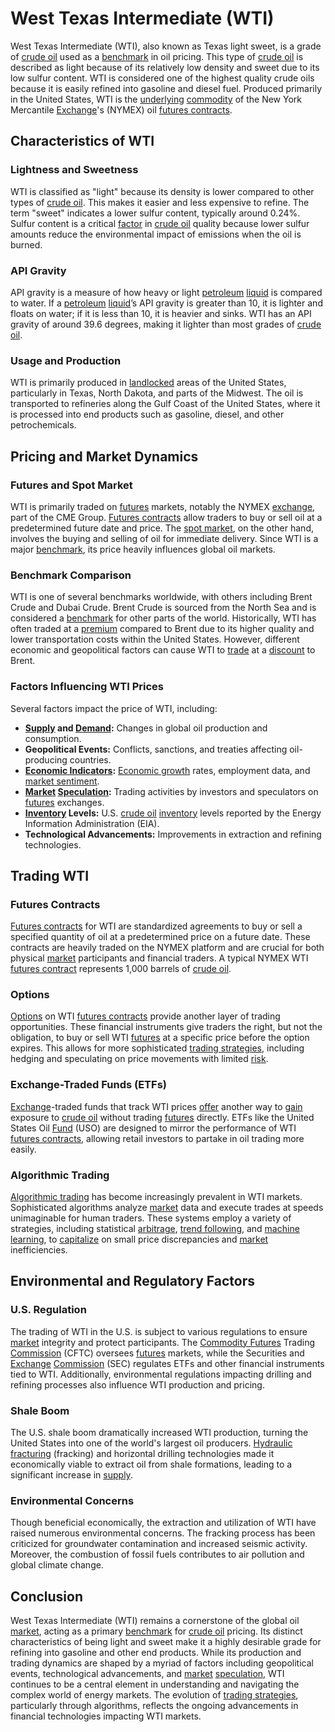# West Texas Intermediate (WTI)

West Texas Intermediate (WTI), also known as Texas light sweet, is a grade of [crude oil](../c/crude_oil.md) used as a [benchmark](../b/benchmark.md) in oil pricing. This type of [crude oil](../c/crude_oil.md) is described as light because of its relatively low density and sweet due to its low sulfur content. WTI is considered one of the highest quality crude oils because it is easily refined into gasoline and diesel fuel. Produced primarily in the United States, WTI is the [underlying](../u/underlying.md) [commodity](../c/commodity.md) of the New York Mercantile [Exchange](../e/exchange.md)'s (NYMEX) oil [futures contracts](../f/futures_contracts.md).

## Characteristics of WTI

### Lightness and Sweetness

WTI is classified as "light" because its density is lower compared to other types of [crude oil](../c/crude_oil.md). This makes it easier and less expensive to refine. The term "sweet" indicates a lower sulfur content, typically around 0.24%. Sulfur content is a critical [factor](../f/factor.md) in [crude oil](../c/crude_oil.md) quality because lower sulfur amounts reduce the environmental impact of emissions when the oil is burned.

### API Gravity

API gravity is a measure of how heavy or light [petroleum](../p/petroleum.md) [liquid](../l/liquid.md) is compared to water. If a [petroleum](../p/petroleum.md) [liquid](../l/liquid.md)’s API gravity is greater than 10, it is lighter and floats on water; if it is less than 10, it is heavier and sinks. WTI has an API gravity of around 39.6 degrees, making it lighter than most grades of [crude oil](../c/crude_oil.md).

### Usage and Production

WTI is primarily produced in [landlocked](../l/landlocked.md) areas of the United States, particularly in Texas, North Dakota, and parts of the Midwest. The oil is transported to refineries along the Gulf Coast of the United States, where it is processed into end products such as gasoline, diesel, and other petrochemicals.

## Pricing and Market Dynamics

### Futures and Spot Market

WTI is primarily traded on [futures](../f/futures.md) markets, notably the NYMEX [exchange](../e/exchange.md), part of the CME Group. [Futures contracts](../f/futures_contracts.md) allow traders to buy or sell oil at a predetermined future date and price. The [spot market](../s/spot_market.md), on the other hand, involves the buying and selling of oil for immediate delivery. Since WTI is a major [benchmark](../b/benchmark.md), its price heavily influences global oil markets.

### Benchmark Comparison

WTI is one of several benchmarks worldwide, with others including Brent Crude and Dubai Crude. Brent Crude is sourced from the North Sea and is considered a [benchmark](../b/benchmark.md) for other parts of the world. Historically, WTI has often traded at a [premium](../p/premium.md) compared to Brent due to its higher quality and lower transportation costs within the United States. However, different economic and geopolitical factors can cause WTI to [trade](../t/trade.md) at a [discount](../d/discount.md) to Brent.

### Factors Influencing WTI Prices

Several factors impact the price of WTI, including:

- **[Supply](../s/supply.md) and [Demand](../d/demand.md):** Changes in global oil production and consumption.
- **Geopolitical Events:** Conflicts, sanctions, and treaties affecting oil-producing countries.
- **[Economic Indicators](../e/economic_indicators.md):** [Economic growth](../e/economic_growth.md) rates, employment data, and [market sentiment](../m/market_sentiment.md).
- **[Market](../m/market.md) [Speculation](../s/speculation.md):** Trading activities by investors and speculators on [futures](../f/futures.md) exchanges.
- **[Inventory](../i/inventory.md) Levels:** U.S. [crude oil](../c/crude_oil.md) [inventory](../i/inventory.md) levels reported by the Energy Information Administration (EIA).
- **Technological Advancements:** Improvements in extraction and refining technologies.

## Trading WTI

### Futures Contracts

[Futures contracts](../f/futures_contracts.md) for WTI are standardized agreements to buy or sell a specified quantity of oil at a predetermined price on a future date. These contracts are heavily traded on the NYMEX platform and are crucial for both physical [market](../m/market.md) participants and financial traders. A typical NYMEX WTI [futures contract](../f/futures_contract.md) represents 1,000 barrels of [crude oil](../c/crude_oil.md).

### Options

[Options](../o/options.md) on WTI [futures contracts](../f/futures_contracts.md) provide another layer of trading opportunities. These financial instruments give traders the right, but not the obligation, to buy or sell WTI [futures](../f/futures.md) at a specific price before the option expires. This allows for more sophisticated [trading strategies](../t/trading_strategies.md), including hedging and speculating on price movements with limited [risk](../r/risk.md).

### Exchange-Traded Funds (ETFs)

[Exchange](../e/exchange.md)-traded funds that track WTI prices [offer](../o/offer.md) another way to [gain](../g/gain.md) exposure to [crude oil](../c/crude_oil.md) without trading [futures](../f/futures.md) directly. ETFs like the United States Oil [Fund](../f/fund.md) (USO) are designed to mirror the performance of WTI [futures contracts](../f/futures_contracts.md), allowing retail investors to partake in oil trading more easily.

### Algorithmic Trading

[Algorithmic trading](../a/accountability.md) has become increasingly prevalent in WTI markets. Sophisticated algorithms analyze [market](../m/market.md) data and execute trades at speeds unimaginable for human traders. These systems employ a variety of strategies, including statistical [arbitrage](../a/arbitrage.md), [trend following](../t/trend_following.md), and [machine learning](../m/machine_learning.md), to [capitalize](../c/capitalize.md) on small price discrepancies and [market](../m/market.md) inefficiencies.

## Environmental and Regulatory Factors

### U.S. Regulation

The trading of WTI in the U.S. is subject to various regulations to ensure [market](../m/market.md) integrity and protect participants. The [Commodity Futures](../c/commodity_futures.md) Trading [Commission](../c/commission.md) (CFTC) oversees [futures](../f/futures.md) markets, while the Securities and [Exchange](../e/exchange.md) [Commission](../c/commission.md) (SEC) regulates ETFs and other financial instruments tied to WTI. Additionally, environmental regulations impacting drilling and refining processes also influence WTI production and pricing.

### Shale Boom

The U.S. shale boom dramatically increased WTI production, turning the United States into one of the world's largest oil producers. [Hydraulic fracturing](../h/hydraulic_fracturing.md) (fracking) and horizontal drilling technologies made it economically viable to extract oil from shale formations, leading to a significant increase in [supply](../s/supply.md).

### Environmental Concerns

Though beneficial economically, the extraction and utilization of WTI have raised numerous environmental concerns. The fracking process has been criticized for groundwater contamination and increased seismic activity. Moreover, the combustion of fossil fuels contributes to air pollution and global climate change.

## Conclusion

West Texas Intermediate (WTI) remains a cornerstone of the global oil [market](../m/market.md), acting as a primary [benchmark](../b/benchmark.md) for [crude oil](../c/crude_oil.md) pricing. Its distinct characteristics of being light and sweet make it a highly desirable grade for refining into gasoline and other end products. While its production and trading dynamics are shaped by a myriad of factors including geopolitical events, technological advancements, and [market](../m/market.md) [speculation](../s/speculation.md), WTI continues to be a central element in understanding and navigating the complex world of energy markets. The evolution of [trading strategies](../t/trading_strategies.md), particularly through algorithms, reflects the ongoing advancements in financial technologies impacting WTI markets.